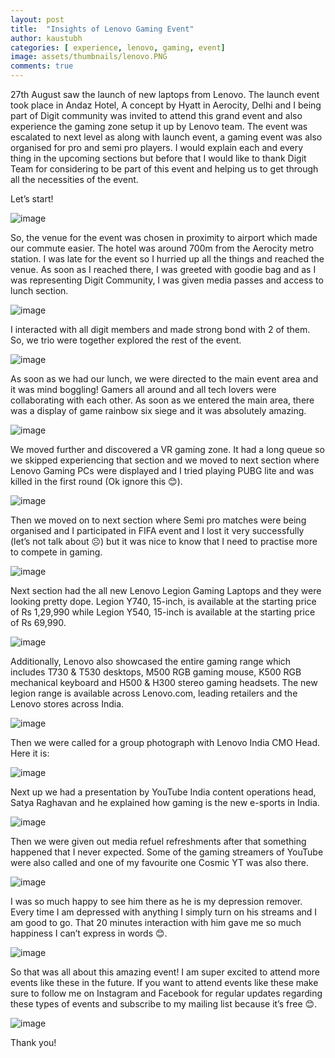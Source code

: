 ```yaml
---
layout: post
title:  "Insights of Lenovo Gaming Event"
author: kaustubh
categories: [ experience, lenovo, gaming, event]
image: assets/thumbnails/lenovo.PNG
comments: true
---
```


27th August saw the launch of new laptops from Lenovo. The launch event took place in Andaz Hotel, A concept by Hyatt in Aerocity, Delhi and I being part of Digit community was invited to attend this grand event and also experience the gaming zone setup it up by Lenovo team. The event was escalated to next level as along with launch event, a gaming event was also organised for pro and semi pro players. I would explain each and every thing in the upcoming sections but before that I would like to thank Digit Team for considering to be part of this event and helping us to get through all the necessities of the event.

Let’s start!

![image](https://user-images.githubusercontent.com/43691873/124558377-27bb3280-de58-11eb-8573-f20b59f2aa00.png)

So, the venue for the event was chosen in proximity to airport which made our commute easier. The hotel was around 700m from the Aerocity metro station. I was late for the event so I hurried up all the things and reached the venue. As soon as I reached there, I was greeted with goodie bag and as I was representing Digit Community, I was given media passes and access to lunch section.

![image](https://user-images.githubusercontent.com/43691873/124558439-3c97c600-de58-11eb-956f-eaaeb4c498bd.png)

I interacted with all digit members and made strong bond with 2 of them. So, we trio were together explored the rest of the event.

![image](https://user-images.githubusercontent.com/43691873/124558507-53d6b380-de58-11eb-8ddf-3eefa8f91b4a.png)

As soon as we had our lunch, we were directed to the main event area and it was mind boggling! Gamers all around and all tech lovers were collaborating with each other. As soon as we entered the main area, there was a display of game rainbow six siege and it was absolutely amazing. 

![image](https://user-images.githubusercontent.com/43691873/124558561-5fc27580-de58-11eb-8ce8-6b5dbacf60a8.png)

We moved further and discovered a VR gaming zone. It had a long queue so we skipped experiencing that section and we moved to next section where Lenovo Gaming PCs were displayed and I tried playing PUBG lite and was killed in the first round (Ok ignore this 😊). 

![image](https://user-images.githubusercontent.com/43691873/124558639-7072eb80-de58-11eb-83df-4b64b2651c76.png)

Then we moved on to next section where Semi pro matches were being organised and I participated in FIFA event and I lost it very successfully (let’s not talk about ☹) but it was nice to know that I need to practise more to compete in gaming. 

![image](https://user-images.githubusercontent.com/43691873/124558776-95fff500-de58-11eb-805e-82019efb76bc.png)

Next section had the all new Lenovo Legion Gaming Laptops and they were looking pretty dope. Legion Y740, 15-inch, is available at the starting price of Rs 1,29,990 while Legion Y540, 15-inch is available at the starting price of Rs 69,990.

![image](https://user-images.githubusercontent.com/43691873/124558836-a4e6a780-de58-11eb-84c9-21a1d91eccf2.png)

Additionally, Lenovo also showcased the entire gaming range which includes T730 & T530 desktops, M500 RGB gaming mouse, K500 RGB mechanical keyboard and H500 & H300 stereo gaming headsets. The new legion range is available across Lenovo.com, leading retailers and the Lenovo stores across India. 

![image](https://user-images.githubusercontent.com/43691873/124558880-b16b0000-de58-11eb-8d41-99d2b9f11367.png)

Then we were called for a group photograph with Lenovo India CMO Head. Here it is:

![image](https://user-images.githubusercontent.com/43691873/124558929-bd56c200-de58-11eb-9ed6-c894b30f420f.png)

Next up we had a presentation by YouTube India content operations head, Satya Raghavan and he explained how gaming is the new e-sports in India. 

![image](https://user-images.githubusercontent.com/43691873/124558994-d3fd1900-de58-11eb-99ca-0256762622a8.png)

Then we were given out media refuel refreshments after that something happened that I never expected. Some of the gaming streamers of YouTube were also called and one of my favourite one Cosmic YT was also there. 

![image](https://user-images.githubusercontent.com/43691873/124559042-e1b29e80-de58-11eb-8123-3e7764295e19.png)

I was so much happy to see him there as he is my depression remover. Every time I am depressed with anything I simply turn on his streams and I am good to go. That 20 minutes interaction with him gave me so much happiness I can’t express in words 😊. 

![image](https://user-images.githubusercontent.com/43691873/124559095-f131e780-de58-11eb-9c7a-8ed025fcf30a.png)

So that was all about this amazing event! I am super excited to attend more events like these in the future. If you want to attend events like these make sure to follow me on Instagram and Facebook for regular updates regarding these types of events and subscribe to my mailing list because it’s free 😊.

![image](https://user-images.githubusercontent.com/43691873/124559142-027af400-de59-11eb-9cf3-56d78a1816f5.png)

Thank you!
